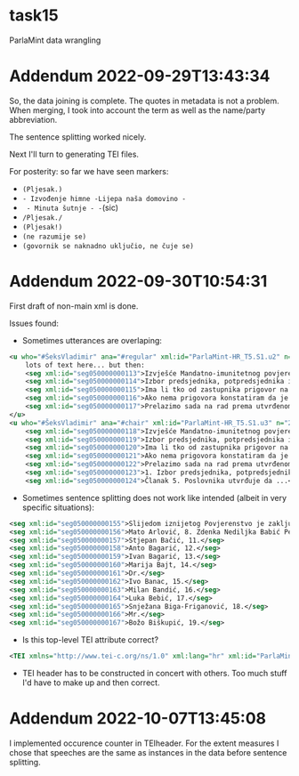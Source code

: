 # task15
ParlaMint data wrangling


# Addendum 2022-09-29T13:43:34

So, the data joining is complete. The quotes in metadata is not a problem. When merging, I took into account the term as well as the name/party abbreviation.

The sentence splitting worked nicely.

Next I'll turn to generating TEI files.


For posterity: so far we have seen markers:
* `(Pljesak.)`
* `- Izvođenje himne -Lijepa naša domovino - `
* ` - Minuta šutnje - -`(sic)
* `/Pljesak./`
* `(Pljesak!)`
* `(ne razumije se)`
* `(govornik se naknadno uključio, ne čuje se)`




# Addendum 2022-09-30T10:54:31


First draft of non-main xml is done.

Issues found:
* Sometimes utterances are overlaping:
```xml
<u who="#ŠeksVladimir" ana="#regular" xml:id="ParlaMint-HR_T5.S1.u2" n="1">
    lots of text here... but then:
    <seg xml:id="seg050000000113">Izvješće Mandatno-imunitetnog povjerenstva o provedenim izborima, davanje ...</seg>
    <seg xml:id="seg050000000114">Izbor predsjednika, potpredsjednika i ....</seg>
    <seg xml:id="seg050000000115">Ima li tko od zastupnika prigovor na predloženi dnevni red?</seg>
    <seg xml:id="seg050000000116">Ako nema prigovora konstatiram da je dnevni red utvrđen.</seg>
    <seg xml:id="seg050000000117">Prelazimo sada na rad prema utvrđenom dnevnom redu.</seg>
</u>
<u who="#ŠeksVladimir" ana="#chair" xml:id="ParlaMint-HR_T5.S1.u3" n="2">
    <seg xml:id="seg050000000118">Izvješće Mandatno-imunitetnog povjerenstva ...</seg>
    <seg xml:id="seg050000000119">Izbor predsjednika, potpredsjednika i članova Odbora za Ustav,...</seg>
    <seg xml:id="seg050000000120">Ima li tko od zastupnika prigovor na predloženi dnevni red?</seg>
    <seg xml:id="seg050000000121">Ako nema prigovora konstatiram da je dnevni red utvrđen.</seg>
    <seg xml:id="seg050000000122">Prelazimo sada na rad prema utvrđenom dnevnom redu.</seg>
    <seg xml:id="seg050000000123">1. Izbor predsjednika, potpredsjednika i članova...</seg>
    <seg xml:id="seg050000000124">Članak 5. Poslovnika utvrđuje da ...</seg>
```
* Sometimes sentence splitting does not work like intended (albeit in very specific situations):
```xml
<seg xml:id="seg050000000155">Slijedom iznijetog Povjerenstvo je zaključilo da danom konstituiranja Sabora prestaje mandat zastupnicima prethodnog saziva Sabora, i da su u Hrvatski sabor izabrani sljedeći zastupnici, poredani po abecednom redu: Pod 1. Jene Adam, pod 2. Đurđa Adlešić, 3. Zdenko Antešić, pod 4. Ingrid Antičević Marinović, 5. Željka Antunović, 6. Franjo Arapović, 7. Mr.</seg>
<seg xml:id="seg050000000156">Mato Arlović, 8. Zdenka Nediljka Babić Petričević, 9. Branko Bačić, 10.</seg>
<seg xml:id="seg050000000157">Stjepan Bačić, 11.</seg>
<seg xml:id="seg050000000158">Anto Bagarić, 12.</seg>
<seg xml:id="seg050000000159">Ivan Bagarić, 13.</seg>
<seg xml:id="seg050000000160">Marija Bajt, 14.</seg>
<seg xml:id="seg050000000161">Dr.</seg>
<seg xml:id="seg050000000162">Ivo Banac, 15.</seg>
<seg xml:id="seg050000000163">Milan Bandić, 16.</seg>
<seg xml:id="seg050000000164">Luka Bebić, 17.</seg>
<seg xml:id="seg050000000165">Snježana Biga-Friganović, 18.</seg>
<seg xml:id="seg050000000166">Mr.</seg>
<seg xml:id="seg050000000167">Božo Biškupić, 19.</seg>
```
* Is this top-level TEI attribute correct?
```xml
<TEI xmlns="http://www.tei-c.org/ns/1.0" xml:lang="hr" xml:id="ParlaMint-HR_T05" ana="#parla.term #reference">
```

* TEI header has to be constructed in concert with others. Too much stuff I'd have to make up and then correct.


# Addendum 2022-10-07T13:45:08

I implemented occurence counter in TEIheader. For the extent measures I chose that speeches are the same as instances in the data before sentence splitting.

